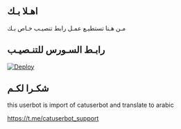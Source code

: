 ## اهـلا بـك
مـن هـنا تستطيـع عمـل رابط تنصيـب خـاص بـك

## رابـط السـورس للتنـصيـب

[![Deploy](https://www.herokucdn.com/deploy/button.svg)](https://heroku.com/deploy?template=https://github.com/tovve1/jmthon)

## شكـرا لكـم 


this userbot is import of catuserbot and translate to arabic

https://t.me/catuserbot_support
